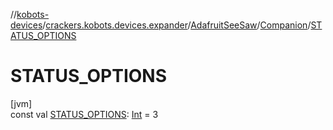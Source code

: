 //[kobots-devices](../../../../index.md)/[crackers.kobots.devices.expander](../../index.md)/[AdafruitSeeSaw](../index.md)/[Companion](index.md)/[STATUS_OPTIONS](-s-t-a-t-u-s_-o-p-t-i-o-n-s.md)

# STATUS_OPTIONS

[jvm]\
const val [STATUS_OPTIONS](-s-t-a-t-u-s_-o-p-t-i-o-n-s.md): [Int](https://kotlinlang.org/api/latest/jvm/stdlib/kotlin/-int/index.html) = 3
